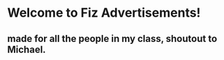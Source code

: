 # Welcome to Fiz Advertisements!
## made for all the people in my class, shoutout to Michael.

[logo]: https://encrypted-tbn0.gstatic.com/images?q=tbn:ANd9GcThz0qr5tqN0RvqCo6Zwi722pOPOXXOCpDDjA&usqp=CAU
